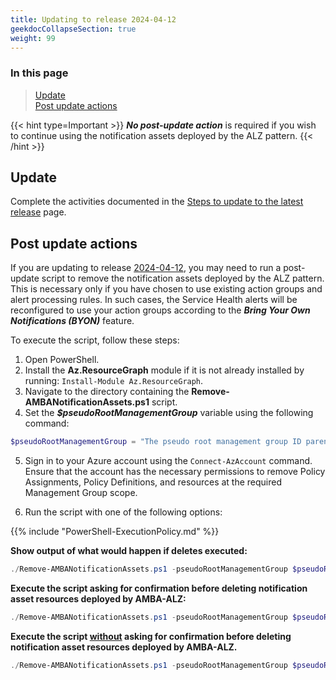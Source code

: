 ```yaml
---
title: Updating to release 2024-04-12
geekdocCollapseSection: true
weight: 99
---
```


### In this page

> [Update](../Update_to_release_2024-04-12#update) </br>
> [Post update actions](../Update_to_release_2024-04-12#post-update-actions) </br>

{{< hint type=Important >}}
**_No post-update action_** is required if you wish to continue using the notification assets deployed by the ALZ pattern.
{{< /hint >}}

## Update

Complete the activities documented in the [Steps to update to the latest release](../#steps-to-update-to-the-latest-release) page.

## Post update actions

If you are updating to release [2024-04-12](../../../Overview/Whats-New#2024-04-12), you may need to run a post-update script to remove the notification assets deployed by the ALZ pattern. This is necessary only if you have chosen to use existing action groups and alert processing rules. In such cases, the Service Health alerts will be reconfigured to use your action groups according to the ***Bring Your Own Notifications (BYON)*** feature.

To execute the script, follow these steps:

1. Open PowerShell.
2. Install the **Az.ResourceGraph** module if it is not already installed by running: `Install-Module Az.ResourceGraph`.
3. Navigate to the directory containing the **Remove-AMBANotificationAssets.ps1** script.
4. Set the ***$pseudoRootManagementGroup*** variable using the following command:

  ```powershell
  $pseudoRootManagementGroup = "The pseudo root management group ID parenting the identity, management and connectivity management groups"
  ```

5. Sign in to your Azure account using the `Connect-AzAccount` command. Ensure that the account has the necessary permissions to remove Policy Assignments, Policy Definitions, and resources at the required Management Group scope.

6. Run the script with one of the following options:

  {{% include "PowerShell-ExecutionPolicy.md" %}}

  **Show output of what would happen if deletes executed:**

   ```powershell
   ./Remove-AMBANotificationAssets.ps1 -pseudoRootManagementGroup $pseudoRootManagementGroup -WhatIf
   ```

   **Execute the script asking for confirmation before deleting notification asset resources deployed by AMBA-ALZ:**

   ```powershell
   ./Remove-AMBANotificationAssets.ps1 -pseudoRootManagementGroup $pseudoRootManagementGroup
   ```

   **Execute the script <ins>without</ins> asking for confirmation before deleting notification asset resources deployed by AMBA-ALZ.**

   ```powershell
   ./Remove-AMBANotificationAssets.ps1 -pseudoRootManagementGroup $pseudoRootManagementGroup -Confirm:$false
   ```
